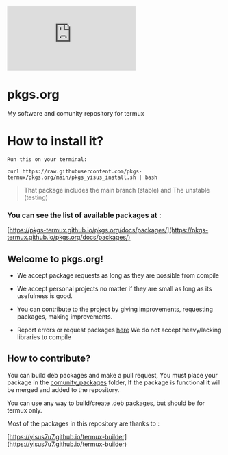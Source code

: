 
![image](https://opengraph.githubassets.com/91871daab983cd69e18846c4f5c40a547e91638b3fe6064d81d9bb4574d95e73/pkgs-termux/pkgs.org) 

# pkgs.org
My software and comunity repository for termux 

# How to install it? 
`Run this on your terminal:`

```
curl https://raw.githubusercontent.com/pkgs-termux/pkgs.org/main/pkgs_yisus_install.sh | bash
```

> That package includes the main branch (stable) and 
The unstable (testing)

### You can see the list of available packages at :

[https://pkgs-termux.github.io/pkgs.org/docs/packages/](https://pkgs-termux.github.io/pkgs.org/docs/packages/) 

## Welcome to pkgs.org! 

- We accept package requests as long as they are possible from 
compile

- We accept personal projects no matter if they are small 
as long as its usefulness is good. 

- You can contribute to the project by giving improvements, requesting packages, 
making improvements. 

- Report errors or request packages [here](https://github.com/pkgs-termux/pkgs.org/issues) 
We do not accept heavy/lacking libraries to compile 

## How to contribute? 

You can build deb packages and make a pull request, 
You must place your package in the [comunity_packages](https://github.com/pkgs-termux/pkgs.org/tree/main/comunity_packages) folder, 
If the package is functional it will be merged and added 
to the repository. 

You can use any way to build/create .deb packages, but 
should be for termux only. 

Most of the packages in this repository are thanks to :

[https://yisus7u7.github.io/termux-builder](https://yisus7u7.github.io/termux-builder) 

